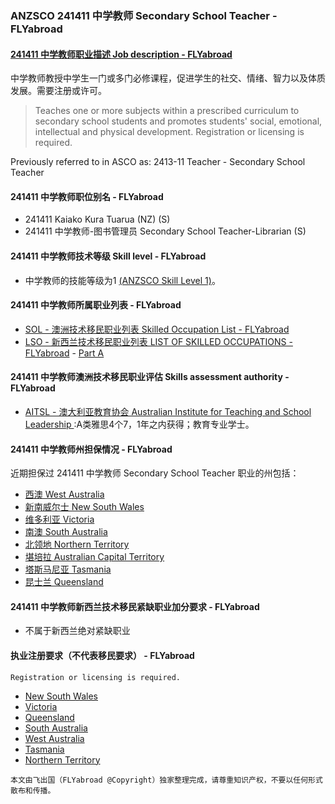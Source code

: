 ### ANZSCO 241411 中学教师 Secondary School Teacher - FLYabroad ###

####  [241411 中学教师职业描述 Job description - FLYabroad](http://www.flyabroadvisa.com/anzsco/2414.html#241411)

中学教师教授中学生一门或多门必修课程，促进学生的社交、情绪、智力以及体质发展。需要注册或许可。

> Teaches one or more subjects within a prescribed curriculum to secondary school students and promotes students' social, emotional, intellectual and physical development. Registration or licensing is required.

Previously referred to in ASCO as:
2413-11 Teacher - Secondary School Teacher

#### 241411 中学教师职位别名 - FLYabroad
 
- 241411 Kaiako Kura Tuarua (NZ) (S)
- 241411 中学教师-图书管理员 Secondary School Teacher-Librarian (S)

#### 241411 中学教师技术等级 Skill level - FLYabroad

- 中学教师的技能等级为1 [(ANZSCO Skill Level 1)](http://www.flyabroadvisa.com/anzsco/)。

#### 241411 中学教师所属职业列表 - FLYabroad

- [SOL - 澳洲技术移民职业列表 Skilled Occupation List - FLYabroad](http://www.flyabroadvisa.com/sol/)
- [LSO - 新西兰技术移民职业列表 LIST OF SKILLED OCCUPATIONS - FLYabroad](http://nz.flyabroadvisa.com/lso/) - [Part A](parta)

#### 241411 中学教师澳洲技术移民职业评估 Skills assessment authority - FLYabroad

- [AITSL - 澳大利亚教育协会 Australian Institute for Teaching and School Leadership ](http://www.flyabroadvisa.com/ass/aitsl.html):A类雅思4个7，1年之内获得；教育专业学士。

#### 241411 中学教师州担保情况 - FLYabroad

近期担保过 241411 中学教师 Secondary School Teacher 职业的州包括：

- [西澳 West Australia](http://www.flyabroadvisa.com/zdb/wa.html)
- [新南威尔士 New South Wales](http://www.flyabroadvisa.com/zdb/nsw.html)
- [维多利亚 Victoria](http://www.flyabroadvisa.com/zdb/vic.html)
- [南澳 South Australia](http://www.flyabroadvisa.com/zdb/sa.html)
- [北领地 Northern Territory](http://www.flyabroadvisa.com/zdb/nt.html)
- [堪培拉 Australian Capital Territory](http://www.flyabroadvisa.com/zdb/act.html)
- [塔斯马尼亚 Tasmania](http://www.flyabroadvisa.com/zdb/tas.html)
- [昆士兰 Queensland](http://www.flyabroadvisa.com/zdb/qld.html)

#### 241411 中学教师新西兰技术移民紧缺职业加分要求 - FLYabroad

- 不属于新西兰绝对紧缺职业  

#### 执业注册要求（不代表移民要求） - FLYabroad

    Registration or licensing is required.

- [New South Wales ](http://www.det.nsw.edu.au/employment/teachnsw/index.htm)
- [Victoria ](http://www.vit.vic.edu.au/Pages/default.aspx)
- [Queensland](http://www.qct.edu.au/)
- [South Australia ](http://www.trb.sa.edu.au/)
- [West Australia ](http://www.wacot.wa.edu.au/)
- [Tasmania ](http://www.trb.tas.gov.au/default.aspx)
- [Northern Territory](http://www.trb.nt.gov.au/)

`本文由飞出国（FLYabroad @Copyright）独家整理完成，请尊重知识产权，不要以任何形式散布和传播。`
